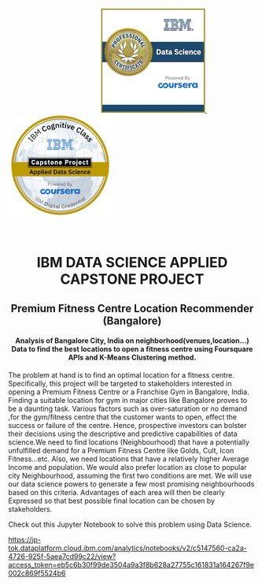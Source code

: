 &nbsp;&nbsp; &nbsp; &nbsp;&nbsp; &nbsp;&nbsp; &nbsp;&nbsp; &nbsp;&nbsp; &nbsp;&nbsp; &nbsp;&nbsp; &nbsp;&nbsp; &nbsp;&nbsp; &nbsp;&nbsp; &nbsp;&nbsp; &nbsp; &nbsp; &nbsp; &nbsp; &nbsp;&nbsp; &nbsp; <a href = "https://www.youracclaim.com/badges/f1a332b4-6cd8-442f-9311-c0d70e8ba018/public_url" >![Screenshot](images/data-science-professional-certificate.png) </a>  &nbsp; &nbsp; &nbsp;&nbsp; &nbsp;&nbsp; &nbsp; <a href = "https://www.youracclaim.com/badges/a4c7ef37-af2c-4532-a1d0-0795f8b79ddc/public_url">![Screenshot](images/applied-data-science-capstone.png)</a>

<br>

<h1 align = "center">  IBM DATA SCIENCE APPLIED CAPSTONE PROJECT  </h1>

<h2 align = "center"> Premium Fitness Centre Location Recommender (Bangalore) </h2>

<h4 align = "center"> Analysis of Bangalore City, India on neighborhood(venues,location...) Data to find the best locations to open a fitness centre using Foursquare APIs and K-Means Clustering method. </h4>

The problem at hand is to find an optimal location for a fitness centre. Specifically, this project will be targeted to stakeholders interested in opening a Premium Fitness Centre or a Franchise Gym in Bangalore, India. Finding a suitable location for gym in major cities like Bangalore proves to be a daunting task. Various factors such as over-saturation or no demand ,for the gym/fitness centre that the customer wants to open, effect the success or failure of the centre. Hence, prospective investors can bolster their decisions using the descriptive and predictive capabilities of data science.We need to find locations (Neighbourhood) that have a potentially unfulfilled demand for a Premium Fitness Centre like Golds, Cult, Icon Fitness…etc. Also, we need locations that have a relatively higher Average Income and population. We would also prefer location as close to popular city Neighbourhood, assuming the first two conditions are met. We will use our data science powers to generate a few most promising neighbourhoods based on this criteria. Advantages of each area will then be clearly Expressed so that best possible final location can be chosen by stakeholders.

Check out this Jupyter Notebook to solve this problem using Data Science.

https://jp-tok.dataplatform.cloud.ibm.com/analytics/notebooks/v2/c5147560-ca2a-4726-925f-5aea7cd99c22/view?access_token=eb5c6b30f99de3504a9a3f8b628a27755c161831a164267f9e002c869f5524b6
